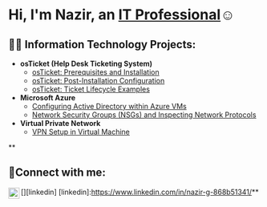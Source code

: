 <h1>Hi, I'm Nazir, an <a href="https://linkedin.com/in/Josh">IT Professional</a>☺</h1>

<h2>👨‍💻 Information Technology Projects:</h2>

- <b>osTicket (Help Desk Ticketing System)</b>
  - [osTicket: Prerequisites and Installation](https://github.com/nazir-io/osticket-prereqs)
  - [osTicket: Post-Installation Configuration](https://github.com/nazir-io/post-install-config)
  - [osTicket: Ticket Lifecycle Examples](https://github.com/nazir-io/ticket-lifecycle)
- <b>Microsoft Azure</b>
  - [Configuring Active Directory within Azure VMs](https://github.com/nazir-io/configure-ad)
  - [Network Security Groups (NSGs) and Inspecting Network Protocols](https://github.com/nazir-io/azure-network-protocols)
- <b>Virtual Private Network</b>
  - [VPN Setup in Virtual Machine ](https://github.com/nazir-io/vpn-setup)

**<h2>🤳Connect with me:</h2>

[<img align="left" alt="Josh | LinkedIn" width="22px" src="https://cdn.jsdelivr.net/npm/simple-icons@v3/icons/linkedin.svg" />][linkedin]
[linkedin]:https://www.linkedin.com/in/nazir-g-868b51341/**
